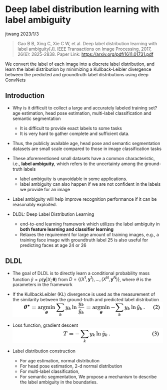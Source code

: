 # Deep label distribution learning with label ambiguity

jtwang  2023/1/3

> Gao B B, Xing C, Xie C W, et al. Deep label distribution learning with label ambiguity[J]. IEEE Transactions on Image Processing, 2017, 26(6): 2825-2838.
> Paper Link: https://arxiv.org/pdf/1611.01731.pdf



We convert the label of each image into a discrete label distribution, and learn the label distribution by minimizing a Kullback-Leibler divergence between the predicted and groundtruth label distributions using deep ConvNets

## Introduction

- Why is it difficult to collect a large and accurately labeled training set? age estimation, head pose estimation, multi-label classification and semantic segmentation
  - It is difficult to provide exact labels to some tasks
  - It is very hard to gather complete and sufficient data. 


- Thus, the publicly available age, head pose and semantic segmentation datasets are small scale compared to those in image classification tasks
- These aforementioned small datasets have a common characteristic, i.e., **label ambiguity**, which refers to the uncertainty among the ground-truth labels
    -  label ambiguity is unavoidable in some applications. 
    -  label ambiguity can also happen if we are not confident in the labels we provide for an image

- Label ambiguity will help improve recognition performance if it can be reasonably exploited.

- DLDL: Deep Label Distribution Learning
  - end-to-end learning framework which utilizes the label ambiguity in **both feature learning and classifier learning**
  - Relaxes the requirement for large amount of training images, e.g., a training face image with groundtruth label 25 is also useful for predicting faces at age 24 or 26


## DLDL

- The goal of DLDL is to directly learn a conditional probability mass function $\hat{y} = p(\mathbf{y}|X; \mathbf{\theta})$ from $D=\{(X^1,\mathbf{y}^1),..., (X^N,\mathbf{y}^N) \}$, where $θ$ is the parameters in the framework
- If the KullbackLeibler (KL) divergence is used as the measurement of the similarity between the ground-truth and predicted label distribution
![图 1](fig/Deep%20LDL/Deep%20LDL_1.png)  

- Loss function, gradient descent
![图 2](fig/Deep%20LDL/Deep%20LDL_2.png)  

- Label distribution construction
  - For age estimation, normal distribution
  - For head pose estimation, 2-d normal distribution
  - For multi-label classification, 
  - For semantic segmentation, We propose a mechanism to describe the label ambiguity in the boundaries.

